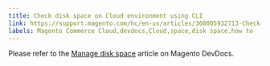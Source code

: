 ```yaml
---
title: Check disk space on Cloud environment using CLI
link: https://support.magento.com/hc/en-us/articles/360005932713-Check-disk-space-on-Cloud-environment-using-CLI
labels: Magento Commerce Cloud,devdocs,Cloud,space,disk space,how to
---
```


Please refer to the [Manage disk space](https://devdocs.magento.com/guides/v2.3/cloud/project/manage-disk-space.html) article on Magento DevDocs.   
 

